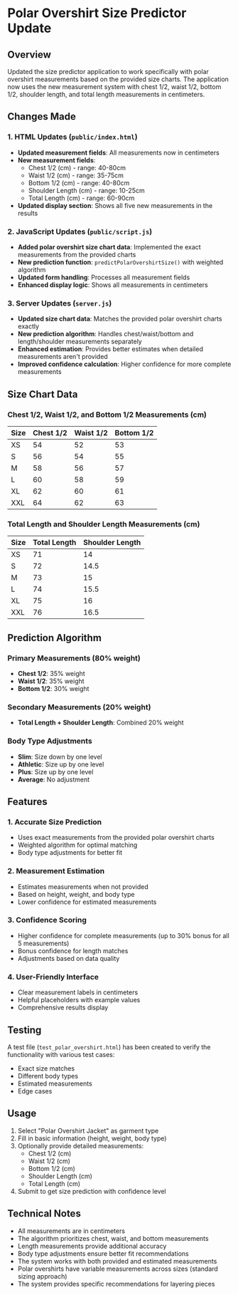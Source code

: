 # Polar Overshirt Size Predictor Update

## Overview
Updated the size predictor application to work specifically with polar overshirt measurements based on the provided size charts. The application now uses the new measurement system with chest 1/2, waist 1/2, bottom 1/2, shoulder length, and total length measurements in centimeters.

## Changes Made

### 1. HTML Updates (`public/index.html`)
- **Updated measurement fields**: All measurements now in centimeters
- **New measurement fields**:
  - Chest 1/2 (cm) - range: 40-80cm
  - Waist 1/2 (cm) - range: 35-75cm  
  - Bottom 1/2 (cm) - range: 40-80cm
  - Shoulder Length (cm) - range: 10-25cm
  - Total Length (cm) - range: 60-90cm
- **Updated display section**: Shows all five new measurements in the results

### 2. JavaScript Updates (`public/script.js`)
- **Added polar overshirt size chart data**: Implemented the exact measurements from the provided charts
- **New prediction function**: `predictPolarOvershirtSize()` with weighted algorithm
- **Updated form handling**: Processes all measurement fields
- **Enhanced display logic**: Shows all measurements in centimeters

### 3. Server Updates (`server.js`)
- **Updated size chart data**: Matches the provided polar overshirt charts exactly
- **New prediction algorithm**: Handles chest/waist/bottom and length/shoulder measurements separately
- **Enhanced estimation**: Provides better estimates when detailed measurements aren't provided
- **Improved confidence calculation**: Higher confidence for more complete measurements

## Size Chart Data

### Chest 1/2, Waist 1/2, and Bottom 1/2 Measurements (cm)
| Size | Chest 1/2 | Waist 1/2 | Bottom 1/2 |
|------|-----------|-----------|-------------|
| XS   | 54        | 52        | 53          |
| S    | 56        | 54        | 55          |
| M    | 58        | 56        | 57          |
| L    | 60        | 58        | 59          |
| XL   | 62        | 60        | 61          |
| XXL  | 64        | 62        | 63          |

### Total Length and Shoulder Length Measurements (cm)
| Size | Total Length | Shoulder Length |
|------|--------------|-----------------|
| XS   | 71           | 14              |
| S    | 72           | 14.5            |
| M    | 73           | 15              |
| L    | 74           | 15.5            |
| XL   | 75           | 16              |
| XXL  | 76           | 16.5            |

## Prediction Algorithm

### Primary Measurements (80% weight)
- **Chest 1/2**: 35% weight
- **Waist 1/2**: 35% weight
- **Bottom 1/2**: 30% weight

### Secondary Measurements (20% weight)
- **Total Length + Shoulder Length**: Combined 20% weight

### Body Type Adjustments
- **Slim**: Size down by one level
- **Athletic**: Size up by one level  
- **Plus**: Size up by one level
- **Average**: No adjustment

## Features

### 1. Accurate Size Prediction
- Uses exact measurements from the provided polar overshirt charts
- Weighted algorithm for optimal matching
- Body type adjustments for better fit

### 2. Measurement Estimation
- Estimates measurements when not provided
- Based on height, weight, and body type
- Lower confidence for estimated measurements

### 3. Confidence Scoring
- Higher confidence for complete measurements (up to 30% bonus for all 5 measurements)
- Bonus confidence for length matches
- Adjustments based on data quality

### 4. User-Friendly Interface
- Clear measurement labels in centimeters
- Helpful placeholders with example values
- Comprehensive results display

## Testing

A test file (`test_polar_overshirt.html`) has been created to verify the functionality with various test cases:
- Exact size matches
- Different body types
- Estimated measurements
- Edge cases

## Usage

1. Select "Polar Overshirt Jacket" as garment type
2. Fill in basic information (height, weight, body type)
3. Optionally provide detailed measurements:
   - Chest 1/2 (cm)
   - Waist 1/2 (cm)
   - Bottom 1/2 (cm)
   - Shoulder Length (cm)
   - Total Length (cm)
4. Submit to get size prediction with confidence level

## Technical Notes

- All measurements are in centimeters
- The algorithm prioritizes chest, waist, and bottom measurements
- Length measurements provide additional accuracy
- Body type adjustments ensure better fit recommendations
- The system works with both provided and estimated measurements
- Polar overshirts have variable measurements across sizes (standard sizing approach)
- The system provides specific recommendations for layering pieces 